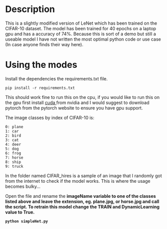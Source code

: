 # Description
This is a slightly modified version of LeNet which has been trained on the CIFAR-10 dataset. The model has been trained for 40 epochs on a laptop gpu and has a accuracy of 74%. Because this is sort of a demo but still a useable model I have not written the most optimal python code or use case (In case anyone finds their way here).

# Using the modes
Install the dependencies the requirements.txt file.
```
pip install -r requirements.txt
```
This should work fine to run this on the cpu, if you would like to run this on the gpu first install <a href=https://developer.nvidia.com/cuda-downloads target="_blank"> cuda </a> from nvidia and I would suggest to download pytorch from the pytorch website to ensure you have gpu support. 

The image classes by index of CIFAR-10 is:
```
0: plane
1: car
2: bird
3: cat
4: deer
5: dog
6: frog
7: horse
8: ship
9: truck
```
In the folder named CIFAR_hires is a sample of an image that I randomly got from the internet to check if the model works. This is where the usage becomes bulky...

Open the file and rename the <b>imageName<b/> variable to one of the classes listed above and leave the extension, eg. plane.jpg, or horse.jpg and call the script.  To retrain this model change the <b>TRAIN<b/> and <b>DynamicLearning<b/> value to True.

  ```
  python simpleNet.py
  ```
 
  
